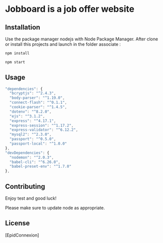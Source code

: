 # Jobboard is a job offer website

## Installation

Use the package manager nodejs with Node Package Manager.
After clone or install this projects and launch in the folder associate :

```bash
npm install
```

```bash
npm start
```

## Usage

```javascript
"dependencies": {
  "bcryptjs": "^2.4.3",
  "body-parser": "^1.19.0",
  "connect-flash": "^0.1.1",
  "cookie-parser": "^1.4.5",
  "dotenv": "^8.2.0",
  "ejs": "^3.1.2",
  "express": "^4.17.1",
  "express-session": "^1.17.2",
  "express-validator": "^6.12.2",
  "mysql2": "^2.3.0",
  "passport": "^0.5.0",
  "passport-local": "^1.0.0"
},
"devDependencies": {
  "nodemon": "^2.0.3",
  "babel-cli": "^6.26.0",
  "babel-preset-env": "^1.7.0"
},
```

## Contributing
Enjoy test and good luck!

Please make sure to update node as appropriate.

## License
[EpidConnexion]

